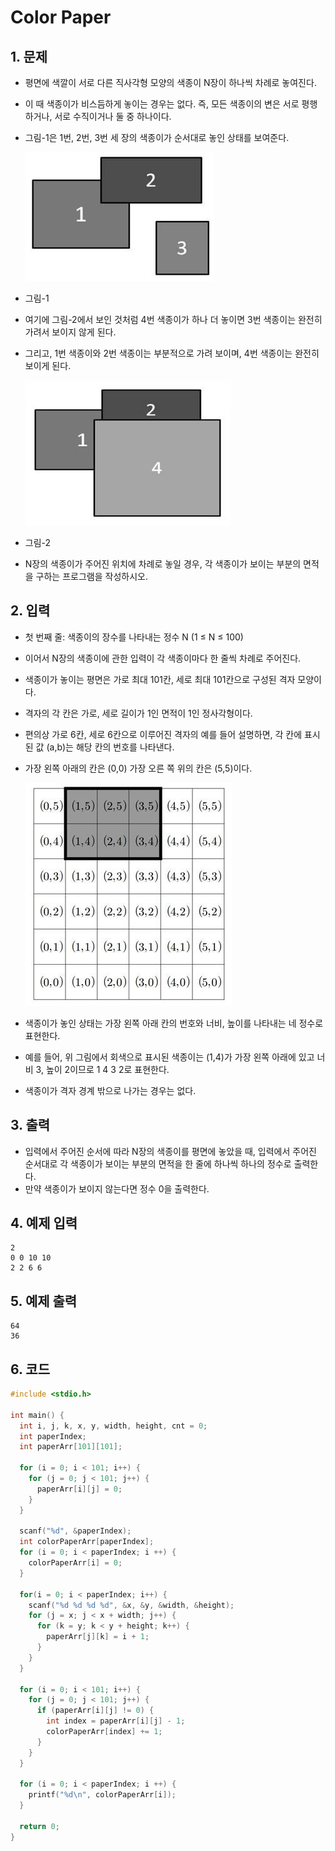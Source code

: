 # Color Paper

## 1. 문제
- 평면에 색깔이 서로 다른 직사각형 모양의 색종이 N장이 하나씩 차례로 놓여진다.

- 이 때 색종이가 비스듬하게 놓이는 경우는 없다. 즉, 모든 색종이의 변은 서로 평행하거나, 서로 수직이거나 둘 중 하나이다.

- 그림-1은 1번, 2번, 3번 세 장의 색종이가 순서대로 놓인 상태를 보여준다.

  ![Color](./image/color.jpg)

- 그림-1

- 여기에 그림-2에서 보인 것처럼 4번 색종이가 하나 더 놓이면 3번 색종이는 완전히 가려서 보이지 않게 된다.

- 그리고, 1번 색종이와 2번 색종이는 부분적으로 가려 보이며, 4번 색종이는 완전히 보이게 된다.

  ![Color2](./image/Color2.jpg)

- 그림-2

- N장의 색종이가 주어진 위치에 차례로 놓일 경우, 각 색종이가 보이는 부분의 면적을 구하는 프로그램을 작성하시오.  

## 2. 입력
- 첫 번째 줄: 색종이의 장수를 나타내는 정수 N (1 ≤ N ≤ 100)

- 이어서 N장의 색종이에 관한 입력이 각 색종이마다 한 줄씩 차례로 주어진다.

- 색종이가 놓이는 평면은 가로 최대 101칸, 세로 최대 101칸으로 구성된 격자 모양이다.

- 격자의 각 칸은 가로, 세로 길이가 1인 면적이 1인 정사각형이다.

- 편의상 가로 6칸, 세로 6칸으로 이루어진 격자의 예를 들어 설명하면, 각 칸에 표시된 값 (a,b)는 해당 칸의 번호를 나타낸다.

- 가장 왼쪽 아래의 칸은 (0,0) 가장 오른 쪽 위의 칸은 (5,5)이다.

  ![Color3](./image/Color3.jpg)

- 색종이가 놓인 상태는 가장 왼쪽 아래 칸의 번호와 너비, 높이를 나타내는 네 정수로 표현한다.

- 예를 들어, 위 그림에서 회색으로 표시된 색종이는 (1,4)가 가장 왼쪽 아래에 있고 너비 3, 높이 2이므로 1 4 3 2로 표현한다.

- 색종이가 격자 경계 밖으로 나가는 경우는 없다.

## 3. 출력
- 입력에서 주어진 순서에 따라 N장의 색종이를 평면에 놓았을 때, 입력에서 주어진 순서대로 각 색종이가 보이는 부분의 면적을 한 줄에 하나씩 하나의 정수로 출력한다.
- 만약 색종이가 보이지 않는다면 정수 0을 출력한다.

## 4. 예제 입력
```
2
0 0 10 10
2 2 6 6
```

## 5. 예제 출력
```
64
36
```

## 6. 코드
```c++
#include <stdio.h>

int main() {
  int i, j, k, x, y, width, height, cnt = 0;
  int paperIndex;
  int paperArr[101][101];
  
  for (i = 0; i < 101; i++) {
    for (j = 0; j < 101; j++) {
      paperArr[i][j] = 0;
    }
  }
  
  scanf("%d", &paperIndex);
  int colorPaperArr[paperIndex];
  for (i = 0; i < paperIndex; i ++) {
    colorPaperArr[i] = 0;
  }
  
  for(i = 0; i < paperIndex; i++) {
    scanf("%d %d %d %d", &x, &y, &width, &height);
    for (j = x; j < x + width; j++) {
      for (k = y; k < y + height; k++) {
        paperArr[j][k] = i + 1;
      }
    }
  }
  
  for (i = 0; i < 101; i++) {
    for (j = 0; j < 101; j++) {
      if (paperArr[i][j] != 0) {
        int index = paperArr[i][j] - 1;
        colorPaperArr[index] += 1;
      }
    }
  }
  
  for (i = 0; i < paperIndex; i ++) {
    printf("%d\n", colorPaperArr[i]);
  }

  return 0;
}
```
